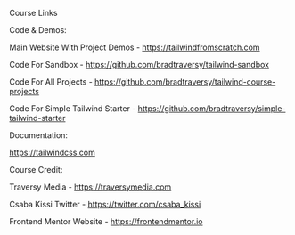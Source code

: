 Course Links

Code & Demos:

Main Website With Project Demos - https://tailwindfromscratch.com

Code For Sandbox - https://github.com/bradtraversy/tailwind-sandbox

Code For All Projects - https://github.com/bradtraversy/tailwind-course-projects

Code For Simple Tailwind Starter - https://github.com/bradtraversy/simple-tailwind-starter

Documentation:

https://tailwindcss.com

Course Credit:

Traversy Media - https://traversymedia.com

Csaba Kissi Twitter - https://twitter.com/csaba_kissi

Frontend Mentor Website - https://frontendmentor.io
